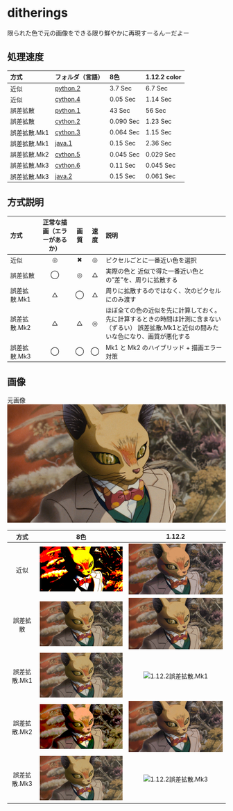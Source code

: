 # ditherings
限られた色で元の画像をできる限り鮮やかに再現すーるんーだよー

## 処理速度
| 方式 | フォルダ（言語） | 8色 | 1.12.2 color |
| :--- | :--- | :--- | :--- |
| 近似 | [python.2](python.2/) | 3.7 Sec | 6.7 Sec |
| 近似 | [cython.4](cython.4/) | 0.05 Sec | 1.14 Sec |
| 誤差拡散 | [python.1](python.1/) | 43 Sec | 56 Sec |
| 誤差拡散 | [cython.2](cython.2/) | 0.090 Sec | 1.23 Sec |
| 誤差拡散.Mk1 | [cython.3](cython.3/) | 0.064 Sec | 1.15 Sec |
| 誤差拡散.Mk1 | [java.1](java.1/) | 0.15 Sec | 2.36 Sec |
| 誤差拡散.Mk2 | [cython.5](cython.5/) | 0.045 Sec | 0.029 Sec |
| 誤差拡散.Mk3 | [cython.6](cython.6/) | 0.11 Sec | 0.045 Sec |
| 誤差拡散.Mk3 | [java.2](java2/) | 0.15 Sec | 0.061 Sec |



## 方式説明
| 方式 | 正常な描画（エラーがあるか） | 画質 | 速度 | 説明 |
| :--- | :---: | :---: | :---: | :--- |
| 近似 | ◎ | ✖ | ◎ | ピクセルごとに一番近い色を選択 |
| 誤差拡散 | ◯ | ◎ | △ | 実際の色と 近似で得た一番近い色との”差”を、周りに拡散する |
| 誤差拡散.Mk1 | △ | ◯ | △ | 周りに拡散するのではなく、次のピクセルにのみ渡す |
| 誤差拡散.Mk2 | △ | △ | ◎ | ほぼ全ての色の近似を先に計算しておく。先に計算するときの時間は計測に含まない（ずるい） 誤差拡散.Mk1と近似の間みたいな色になり、画質が悪化する |
| 誤差拡散.Mk3 | ◯ | ◯ | ◯ | Mk1 と Mk2 のハイブリッド + 描画エラー対策 |




## 画像
元画像
![元画像](target.jpg)

| 方式 | 8色 | 1.12.2 |
| :---: | :---: | :---: |
| 近似 | ![8近似](image/8color/近似.png) | ![1.12.2近似](image/1.12.2/近似.png) |
| 誤差拡散 | ![8誤差拡散](image/8color/誤差拡散.png) | ![1.12.2誤差拡散](image/1.12.2/誤差拡散.png) |
| 誤差拡散.Mk1 | ![8誤差拡散.Mk1](image/8color/誤差拡散.Mk1.png) | ![1.12.2誤差拡散.Mk1](image/1.12.2/誤差拡散.Mk1.png) |
| 誤差拡散.Mk2 | ![8誤差拡散.Mk2](image/8color/誤差拡散.Mk2.png) | ![1.12.2誤差拡散.Mk2](image/1.12.2/誤差拡散.Mk2.png) |
| 誤差拡散.Mk3 | ![8誤差拡散.Mk3](image/8color/誤差拡散.Mk3.png) | ![1.12.2誤差拡散.Mk3](image/1.12.2/誤差拡散.Mk3.png) |
